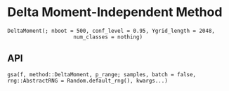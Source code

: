 # Delta Moment-Independent Method

```@docs
DeltaMoment(; nboot = 500, conf_level = 0.95, Ygrid_length = 2048,
                     num_classes = nothing)
```

## API

```@docs
gsa(f, method::DeltaMoment, p_range; samples, batch = false, rng::AbstractRNG = Random.default_rng(), kwargs...)
```
